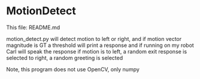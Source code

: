 # MotionDetect

This file: README.md

motion_detect.py will detect motion to left or right, and
                 if motion vector magnitude is GT a threshold
                    will print a response and
                    if running on my robot Carl will speak the response
                    if motion is to left, a random exit response is selected
                                 to right, a random greeting is selected

Note, this program does not use OpenCV, only numpy

